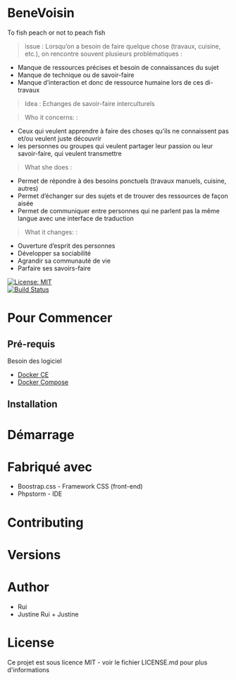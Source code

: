 # BeneVoisin
 To fish peach or not to peach fish  
 
> issue :
 Lorsqu’on a besoin de faire quelque chose (travaux, cuisine, etc.), on rencontre souvent plusieurs problématiques :
  - Manque de ressources précises et besoin de connaissances du sujet
  - Manque de technique ou de savoir-faire
  - Manque d’interaction et donc de ressource humaine lors de ces di-travaux
> Idea : 
  Echanges de savoir-faire interculturels

> Who it concerns:  : 
  - Ceux qui veulent apprendre à faire des choses qu’ils ne connaissent pas et/ou veulent juste découvrir
  - les personnes ou groupes qui veulent partager leur passion ou leur savoir-faire, qui veulent transmettre

> What she does : 
  - Permet de répondre à des besoins ponctuels (travaux manuels, cuisine, autres)
  - Permet d’échanger sur des sujets et de trouver des ressources de façon aisée
  - Permet de communiquer entre personnes qui ne parlent pas la même langue avec une interface de traduction

> What it changes: :
  - Ouverture d’esprit des personnes
  - Développer sa sociabilité
  - Agrandir sa communauté de vie
  - Parfaire ses savoirs-faire
  
[![License: MIT](https://img.shields.io/badge/License-MIT-yellow.svg)](https://opensource.org/licenses/MIT)  
[![Build Status](https://travis-ci.org/Sidfate/helpers.svg?branch=master)](https://travis-ci.org/Sidfate/helpers)

# Pour Commencer

## Pré-requis
Besoin des logiciel
- [Docker CE](https://www.docker.com/community-edition)
- [Docker Compose](https://docs.docker.com/compose/install)

## Installation
# Démarrage
# Fabriqué avec
- Boostrap.css - Framework CSS (front-end)
- Phpstorm - IDE 
# Contributing
# Versions
# Author 
- Rui
- Justine
Rui + Justine
# License
Ce projet est sous licence MIT - voir le fichier LICENSE.md pour plus d'informations